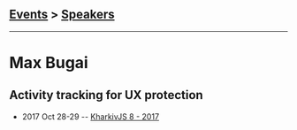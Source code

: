 ## [Events](../README.md) > [Speakers](../speakers.md)
---

# Max Bugai

## Activity tracking for UX protection
- 2017 Oct 28-29 -- [KharkivJS 8 - 2017](https://www.youtube.com/watch?v=gHDmFFaRQts)    
